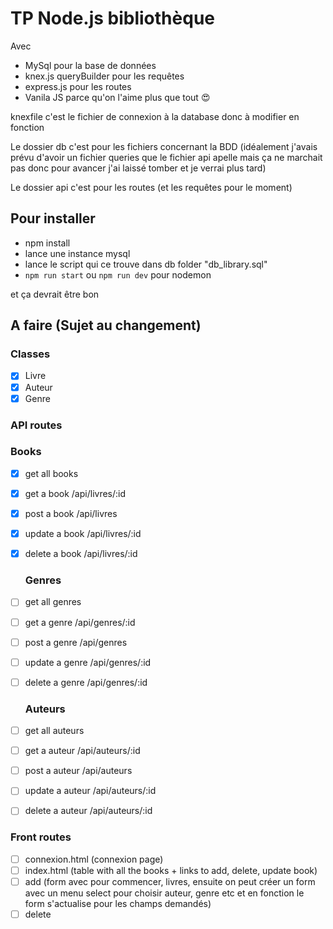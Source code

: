 # TP Node.js bibliothèque
  Avec
- MySql pour la base de données
- knex.js queryBuilder pour les requêtes
- express.js pour les routes
- Vanila JS parce qu'on l'aime plus que tout 😍


knexfile c'est le fichier de connexion à la database donc à modifier en fonction

Le dossier db c'est pour les fichiers concernant la BDD
  (idéalement j'avais prévu d'avoir un fichier queries que le fichier api apelle mais ça ne marchait pas donc pour avancer j'ai laissé tomber et je verrai plus tard)


Le dossier api c'est pour les routes (et les requêtes pour le moment)

## Pour installer

- npm install
- lance une instance mysql
- lance le script qui ce trouve dans db folder "db_library.sql"
- `npm run start` ou `npm run dev` pour nodemon

et ça devrait être bon

## A faire (Sujet au changement)

### Classes

- [x] Livre
- [x] Auteur
- [x] Genre

### API routes

  ### Books
- [x] get all books
- [x] get a book /api/livres/:id
- [x] post a book /api/livres
- [x] update a book /api/livres/:id
- [x] delete a book /api/livres/:id

  ### Genres
- [ ] get all genres
- [ ] get a genre /api/genres/:id
- [ ] post a genre /api/genres
- [ ] update a genre /api/genres/:id
- [ ] delete a genre /api/genres/:id

  ### Auteurs
- [ ] get all auteurs
- [ ] get a auteur /api/auteurs/:id
- [ ] post a auteur /api/auteurs
- [ ] update a auteur /api/auteurs/:id
- [ ] delete a auteur /api/auteurs/:id

### Front routes

- [ ] connexion.html (connexion page)
- [ ] index.html (table with all the books + links to add, delete, update book)
- [ ] add (form avec pour commencer, livres, ensuite on peut créer un form avec un menu select pour choisir auteur, genre etc et en fonction le form s'actualise pour les champs demandés)
- [ ] delete